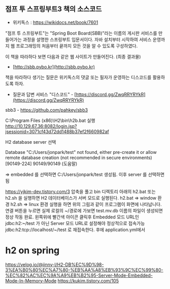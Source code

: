 ## 점프 투 스프링부트3 책의 소스코드

* 위키독스 : https://wikidocs.net/book/7601


"점프 투 스프링부트"는 "Spring Boot Board(SBB)"라는 이름의 게시판 서비스를 만들어가는 과정을 설명한 스프링부트 입문서이다. 자바 설치부터 시작하여 서비스 운영까지 웹 프로그래밍의 처음부터 끝까지 모든 것을 알 수 있도록 구성하였다.

이 책을 따라하다 보면 다음과 같은 웹 사이트가 만들어진다. (최종 결과물)

* [http://sbb.pybo.kr](http://sbb.pybo.kr)


책을 따라하다 생기는 질문은 위키독스의 댓글 또는 필자가 운영하는 디스코드를 활용하도록 하자.

* 질문과 답변 서비스 "디스코드" - [https://discord.gg/ZwqRRYRYkR](https://discord.gg/ZwqRRYRYkR)

sbb3 - https://github.com/pahkey/sbb3

C:\Program Files (x86)\H2\bin\h2b.bat 실행
http://10.129.67.36:8082/login.jsp?jsessionid=3071cf43d72dd1488b37ef2f660982af

H2 database server 선택 

Database "C:/Users/jonpark/test" not found, either pre-create it or allow remote database creation (not recommended in secure environments) [90149-224] 90149/90149 (도움말)

=> embedded 를 선택하면 C:/Users/jonpark/test 생성됨.
이후 server 를 선택하면 됨

https://yjkim-dev.tistory.com/3
    압축을 풀고 bin 디렉토리 아래의 h2.bat 또는 h2.sh 을 실행하면 H2 데이터베이스가 서버 모드로 실행된다.
    h2.bat => window 환경
    h2.sh => linux 환경
    실행을 하면 위의 그림과 같이 프로그램이 화면에 나타납니다.
    연결 버튼을 누르면
    실제 로컬의 ~/경로에 가보면 test.mv.db 이름의 파일이 생성되면 정상 작동 완료.
    왼쪽위에 빨간색 아이콘 클릭후
    Embedded 모드 URL인 jdbc:h2:~/test 가 아닌
    Server 모드 URL로 설정해야 정상적으로 접속가능
    jdbc:h2:tcp://localhost/~/test 로 재접속한다.
    후에
    application.yml에서

# h2 on spring
https://velog.io/@jinny-l/H2-DB%EC%9D%98-3%EA%B0%80%EC%A7%80-%EB%AA%A8%EB%93%9C%EC%99%80-%EC%82%AC%EC%9A%A9%EB%B2%95-Server-Mode-Embedded-Mode-In-Memory-Mode
https://kukim.tistory.com/105
